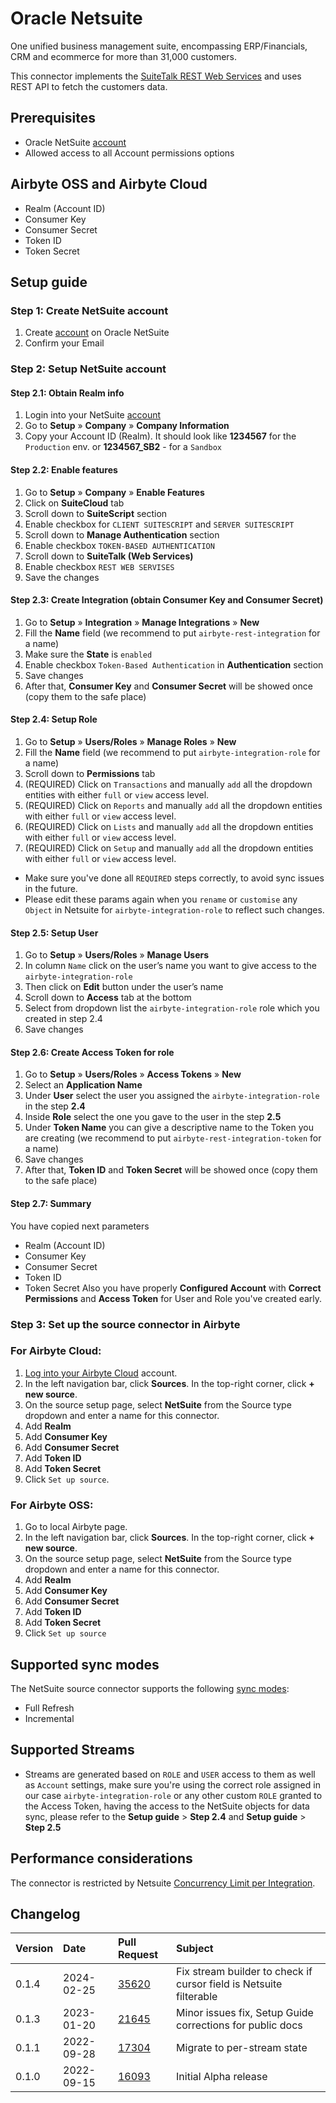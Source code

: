 # Oracle Netsuite

One unified business management suite, encompassing ERP/Financials, CRM and ecommerce for more than 31,000 customers.

This connector implements the [SuiteTalk REST Web Services](https://docs.oracle.com/en/cloud/saas/netsuite/ns-online-help/chapter_1540391670.html) and uses REST API to fetch the customers data.

## Prerequisites
* Oracle NetSuite [account](https://system.netsuite.com/pages/customerlogin.jsp?country=US)
* Allowed access to all Account permissions options

## Airbyte OSS and Airbyte Cloud
* Realm (Account ID)
* Consumer Key
* Consumer Secret
* Token ID
* Token Secret

## Setup guide
### Step 1: Create NetSuite account

1. Create [account](https://system.netsuite.com/pages/customerlogin.jsp?country=US) on Oracle NetSuite
2. Confirm your Email

### Step 2: Setup NetSuite account
#### Step 2.1: Obtain Realm info
1. Login into your NetSuite [account](https://system.netsuite.com/pages/customerlogin.jsp?country=US)
2. Go to **Setup** » **Company** » **Company Information**
3. Copy your Account ID (Realm). It should look like **1234567** for the `Production` env. or **1234567_SB2** - for a `Sandbox`
#### Step 2.2: Enable features
1. Go to **Setup** » **Company** » **Enable Features**
2. Click on **SuiteCloud** tab
3. Scroll down to **SuiteScript** section
4. Enable checkbox for `CLIENT SUITESCRIPT` and `SERVER SUITESCRIPT`
5. Scroll down to **Manage Authentication** section
6. Enable checkbox `TOKEN-BASED AUTHENTICATION`
7. Scroll down to **SuiteTalk (Web Services)**
8. Enable checkbox `REST WEB SERVISES`
9. Save the changes
#### Step 2.3: Create Integration (obtain Consumer Key and Consumer Secret)
1. Go to **Setup** » **Integration** » **Manage Integrations** » **New**
2. Fill the **Name** field (we recommend to put `airbyte-rest-integration` for a name)
3. Make sure the **State** is `enabled`
4. Enable checkbox `Token-Based Authentication` in **Authentication** section
5. Save changes
6. After that, **Consumer Key** and **Consumer Secret** will be showed once (copy them to the safe place)
#### Step 2.4: Setup Role
1. Go to **Setup** » **Users/Roles** » **Manage Roles** » **New**
2. Fill the **Name** field (we recommend to put `airbyte-integration-role` for a name)
3. Scroll down to **Permissions** tab
4. (REQUIRED) Click on `Transactions` and manually `add` all the dropdown entities with either `full` or `view` access level.
5. (REQUIRED) Click on `Reports` and manually `add` all the dropdown entities with either `full` or `view` access level.
6. (REQUIRED) Click on `Lists` and manually `add` all the dropdown entities with either `full` or `view` access level.
7. (REQUIRED) Click on `Setup` and manually `add` all the dropdown entities with either `full` or `view` access level.
* Make sure you've done all `REQUIRED` steps correctly, to avoid sync issues in the future.
* Please edit these params again when you `rename` or `customise` any `Object` in Netsuite for `airbyte-integration-role` to reflect such changes.

#### Step 2.5: Setup User
1. Go to **Setup** » **Users/Roles** » **Manage Users**
2. In column `Name` click on the user’s name you want to give access to the `airbyte-integration-role`
3. Then click on **Edit** button under the user’s name
4. Scroll down to **Access** tab at the bottom
5. Select from dropdown list the `airbyte-integration-role` role which you created in step 2.4
6. Save changes

#### Step 2.6: Create Access Token for role
1. Go to **Setup** » **Users/Roles** » **Access Tokens** » **New**
2. Select an **Application Name**
3. Under **User** select the user you assigned the `airbyte-integration-role` in the step **2.4**
4. Inside **Role** select the one you gave to the user in the step **2.5**
5. Under **Token Name** you can give a descriptive name to the Token you are creating (we recommend to put `airbyte-rest-integration-token` for a name)
6. Save changes
7. After that, **Token ID** and **Token Secret** will be showed once (copy them to the safe place)

#### Step 2.7: Summary
You have copied next parameters
* Realm (Account ID)
* Consumer Key
* Consumer Secret
* Token ID
* Token Secret
Also you have properly **Configured Account** with **Correct Permissions** and **Access Token** for User and Role you've created early.

### Step 3: Set up the source connector in Airbyte
### For Airbyte Cloud:

1. [Log into your Airbyte Cloud](https://cloud.airbyte.com/workspaces) account.
2. In the left navigation bar, click **Sources**. In the top-right corner, click **+ new source**.
3. On the source setup page, select **NetSuite** from the Source type dropdown and enter a name for this connector.
4. Add **Realm**
5. Add **Consumer Key**
6. Add **Consumer Secret**
7. Add **Token ID**
8. Add **Token Secret**
9. Click `Set up source`.

### For Airbyte OSS:

1. Go to local Airbyte page.
2. In the left navigation bar, click **Sources**. In the top-right corner, click **+ new source**.
3. On the source setup page, select **NetSuite** from the Source type dropdown and enter a name for this connector.
4. Add **Realm**
5. Add **Consumer Key**
6. Add **Consumer Secret**
7. Add **Token ID**
8. Add **Token Secret**
9. Click `Set up source`


## Supported sync modes

The NetSuite source connector supports the following [sync modes](https://docs.airbyte.com/cloud/core-concepts#connection-sync-modes):
 - Full Refresh
 - Incremental

## Supported Streams

- Streams are generated based on `ROLE` and `USER` access to them as well as `Account` settings, make sure you're using the correct role assigned in our case `airbyte-integration-role` or any other custom `ROLE` granted to the Access Token, having the access to the NetSuite objects for data sync, please refer to the **Setup guide** > **Step 2.4** and **Setup guide** > **Step 2.5**


## Performance considerations

The connector is restricted by Netsuite [Concurrency Limit per Integration](https://docs.oracle.com/en/cloud/saas/netsuite/ns-online-help/bridgehead_156224824287.html).

## Changelog

| Version | Date       | Pull Request                                             | Subject                     |
| :------ | :--------- | :------------------------------------------------------- | :-------------------------- |
| 0.1.4   | 2024-02-25 | [35620](https://github.com/airbytehq/airbyte/pull/35620) | Fix stream builder to check if cursor field is Netsuite filterable |
| 0.1.3   | 2023-01-20 | [21645](https://github.com/airbytehq/airbyte/pull/21645) | Minor issues fix, Setup Guide corrections for public docs |
| 0.1.1   | 2022-09-28 | [17304](https://github.com/airbytehq/airbyte/pull/17304) | Migrate to per-stream state |
| 0.1.0   | 2022-09-15 | [16093](https://github.com/airbytehq/airbyte/pull/16093) | Initial Alpha release       |
